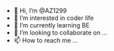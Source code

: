 - 👋 Hi, I’m @AZ1299
- 👀 I’m interested in coder life 
- 🌱 I’m currently learning BE
- 💞️ I’m looking to collaborate on ...
- 📫 How to reach me ...

<!---
AZ1299/AZ1299 is a ✨ special ✨ repository because its `README.md` (this file) appears on your GitHub profile.
You can click the Preview link to take a look at your changes.
--->
